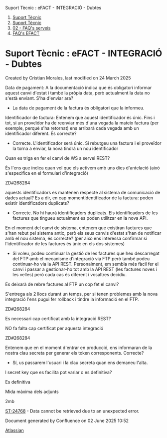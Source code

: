 Suport Tècnic : eFACT - INTEGRACIÓ - Dubtes  

1.  [Suport Tècnic](index.md)
2.  [Suport Tècnic](13893782.md)
3.  [02 - FAQ's serveis](26313393.md)
4.  [FAQ's EFACT](30867754.md)

Suport Tècnic : eFACT - INTEGRACIÓ - Dubtes
===========================================

Created by Cristian Morales, last modified on 24 March 2025

Data de pagament: A la documentació indica que és obligatori informar aquest canvi d'estat i també la pròpia data, però actualment la data no s'està enviant. S'ha d'enviar ara?

*   La data de pagament de la factura és obligatori que la informeu.

Identificador de factura: Entenem que aquest identificador és únic. Fins i tot, si un proveïdor ha de reenviar més d'una vegada la mateix factura (per exemple, perquè s'ha retornat) ens arribarà cada vegada amb un identificador diferent. És correcte?

*   Correcte. L'identificador serà únic. Si rebutgeu una factura i el proveïdor la torna a enviar, la nova tindrà un nou identificador

  

Quan es triga en fer el canvi de WS a servei REST?

És l'ens que indica quan vol que els activem amb uns dies d'antelació (això s'especifica en el formulari d'integració)

ZD#268284

  

  

aquests identificadors es mantenen respecte al sistema de comunicació de dades actual? Es a dir, en cap momentIdentificador de la factura: poden existir identificadors duplicats?

*   Correcte. No hi haurà identificadors duplicats. Els identificadors de les factures que tingueu actualment es poden utilitzar en la nova API.

En el moment del canvi de sistema, entenem que existiran factures que s'han rebut pel sistema antic, però els seus canvis d'estat s'han de notificar amb el nou sistema, és correcte? (per això ens interessa confirmar si l'identificador de les factures és únic en els dos sistemes)

*   Si voleu, podeu continuar la gestió de les factures que heu descarregat del FTP amb el mecanisme d'integració via FTP però també podeu continuar-ho via la API REST. Personalment, em sembla més fàcil fer el canvi i passar a gestionar-ho tot amb la API REST (les factures noves i les velles) però cada cas és diferent i vosaltres decidiu.

Es deixarà de rebre factures al FTP un cop fet el canvi?

S'entrega als 2 llocs durant un temps, per si tenen problemes amb la nova integració l'ens pugui fer rollback i tindre la informació en el FTP.

ZD#268284

Es necessari cap certificat amb la integració REST?

NO fa falta cap certificat per aquesta integració

ZD#268284

Entenem que en el moment d'entrar en producció, ens informaran de la nostra clau secreta per generar els token corresponents. Correcte?

*   Sí, us passarem l'usuari i la clau secreta quan ens demaneu l'alta.

l secret key que es facilita pot variar o es definitiva?

Es definitiva

Mida màxima dels adjunts

2mb

[ST-24768](https://contacte.aoc.cat/browse/ST-24768?src=confmacro) - Data cannot be retrieved due to an unexpected error.

Document generated by Confluence on 02 June 2025 10:52

[Atlassian](http://www.atlassian.com/)